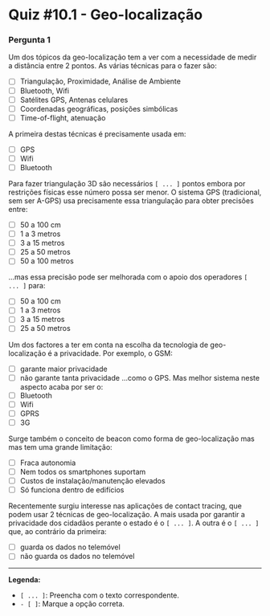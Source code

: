 # Quiz #10.1 - Geo-localização

### Pergunta 1

Um dos tópicos da geo-localização tem a ver com a necessidade de medir a distância entre 2 pontos. As várias técnicas para o fazer são:
- [ ] Triangulação, Proximidade, Análise de Ambiente
- [ ] Bluetooth, Wifi
- [ ] Satélites GPS, Antenas celulares
- [ ] Coordenadas geográficas, posições simbólicas
- [ ] Time-of-flight, atenuação

A primeira destas técnicas é precisamente usada em:
- [ ] GPS
- [ ] Wifi
- [ ] Bluetooth

Para fazer triangulação 3D são necessários `[ ... ]` pontos embora por restrições físicas esse número possa ser menor. O sistema GPS (tradicional, sem ser A-GPS) usa precisamente essa triangulação para obter precisões entre:
- [ ] 50 a 100 cm
- [ ] 1 a 3 metros
- [ ] 3 a 15 metros
- [ ] 25 a 50 metros
- [ ] 50 a 100 metros

...mas essa precisão pode ser melhorada com o apoio dos operadores `[ ... ]` para:
- [ ] 50 a 100 cm
- [ ] 1 a 3 metros
- [ ] 3 a 15 metros
- [ ] 25 a 50 metros

Um dos factores a ter em conta na escolha da tecnologia de geo-localização é a privacidade. Por exemplo, o GSM:
- [ ] garante maior privacidade
- [ ] não garante tanta privacidade
...como o GPS. Mas melhor sistema neste aspecto acaba por ser o:
- [ ] Bluetooth
- [ ] Wifi
- [ ] GPRS
- [ ] 3G

Surge também o conceito de beacon como forma de geo-localização mas mas tem uma grande limitação:
- [ ] Fraca autonomia
- [ ] Nem todos os smartphones suportam
- [ ] Custos de instalação/manutenção elevados
- [ ] Só funciona dentro de edifícios

Recentemente surgiu interesse nas aplicações de contact tracing, que podem usar 2 técnicas de geo-localização. A mais usada por garantir a privacidade dos cidadãos perante o estado é o `[ ... ]`. A outra é o `[ ... ]` que, ao contrário da primeira:
- [ ] guarda os dados no telemóvel
- [ ] não guarda os dados no telemóvel

---
**Legenda:**
*   `[ ... ]`: Preencha com o texto correspondente.
*   `- [ ]`: Marque a opção correta. 